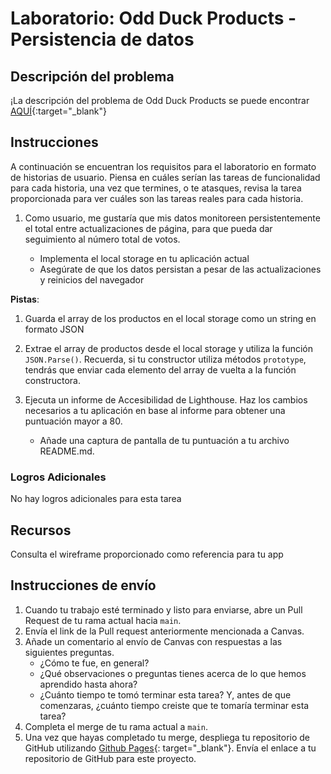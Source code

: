 ﻿# Laboratorio: Odd Duck Products - Persistencia de datos

## Descripción del problema

¡La descripción del problema de Odd Duck Products se puede encontrar [AQUÍ](https://codefellows.github.io/code-201-guide/curriculum/class-06/lab/){:target="_blank"}

## Instrucciones

A continuación se encuentran los requisitos para el laboratorio en formato de historias de usuario. Piensa en cuáles serían las tareas de funcionalidad para cada historia, una vez que termines, o te atasques, revisa la tarea proporcionada para ver cuáles son las tareas reales para cada historia.

1. Como usuario, me gustaría que mis datos monitoreen persistentemente el total entre actualizaciones de página, para que pueda dar seguimiento al número total de votos.

      - Implementa el local storage en tu aplicación actual
      - Asegúrate de que los datos persistan a pesar de las actualizaciones y reinicios del navegador

**Pistas**:

1. Guarda el array de los productos en el local storage como un string en formato JSON
1. Extrae el array de productos desde el local storage y utiliza la función `JSON.Parse()`. Recuerda, si tu constructor utiliza métodos `prototype`, tendrás que enviar cada elemento del array de vuelta a la función constructora.

1. Ejecuta un informe de Accesibilidad de Lighthouse. Haz los cambios necesarios a tu aplicación en base al informe para obtener una puntuación mayor a 80.

    - Añade una captura de pantalla de tu puntuación a tu archivo README.md.

### Logros Adicionales

No hay logros adicionales para esta tarea

## Recursos

Consulta el wireframe proporcionado como referencia para tu app

## Instrucciones de envío

1. Cuando tu trabajo esté terminado y listo para enviarse, abre un Pull Request de tu rama actual hacia `main`.
1. Envía el link de la Pull request anteriormente mencionada a Canvas.
1. Añade un comentario al envío de Canvas con respuestas a las siguientes preguntas.
    - ¿Cómo te fue, en general?
    - ¿Qué observaciones o preguntas tienes acerca de lo que hemos aprendido hasta ahora?
    - ¿Cuánto tiempo te tomó terminar esta tarea? Y, antes de que comenzaras, ¿cuánto tiempo creiste que te tomaría terminar esta tarea?
1. Completa el merge de tu rama actual a `main`.
1. Una vez que hayas completado tu merge, despliega tu repositorio de GitHub utilizando [Github Pages](https://docs.github.com/en/pages/getting-started-with-github-pages/creating-a-github-pages-site#creating-your-site){:  target="_blank"}. Envía el enlace a tu repositorio de GitHub para este proyecto.
